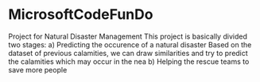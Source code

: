 # MicrosoftCodeFunDo
Project for Natural Disaster Management 
This project is basically divided two stages:
a) Predicting the occurence of a natural disaster
			Based on the dataset of previous calamities, we can draw similarities and try to predict the calamities which may occur in the nea
b) Helping the rescue teams to save more people
